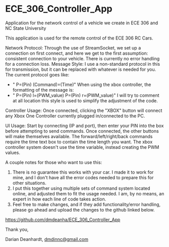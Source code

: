 # ECE_306_Controller_App
Application for the network control of a vehicle we create in ECE 306 and NC State University

This application is used for the remote control of the ECE 306 RC Cars.

Network Protocol: Through the use of StreamSocket, we set up a connection on first connect, and here we get to the first assumption: consistent connection to your vehicle. There is currently no error handling for a connection loss.
Message Style: I use a non-standard protocol in this for transmission, but it can be replaced with whatever is needed for you. The current protocol goes like:
* " P=(Pin) (Command)=(Time)"
When using the xbox controller, the formatting of the message is:
* " P=(Pin) l=(PWM_value)  P=(Pin) r=(PWM_value)"
I will try to comment at all location this style is used to simplify the adjustment of the code.

Controller Usage: Once connected, clicking the "XBOX" button will connect any Xbox One Controller currently plugged in/connected to the PC.

UI Usage: Start by connecting (IP and port), then enter your PIN into the box before attempting to send commands. Once connected, the other buttons will make themselves available. The forward/left/right/back commands require the time text box to contain the time length you want. The xbox controller system doesn't use the time variable, instead creating the PWM values.
    
A couple notes for those who want to use this:
1. There is no guarantee this works with your car. I made it to work for mine, and I don't have all the error codes needed to prepare this for other situations.
2. I put this together using multiple sets of command system located online, and adjusted them to fit the usage needed. I am, by no means, an expert in how each line of code takes action.
3. Feel free to make changes, and if they add functionality/error handling, please go ahead and upload the changes to the github linked below.

https://github.com/dmdeanha/ECE_306_Controller_App

Thank you,

Darian Deanhardt, dmdinnc@gmail.com
